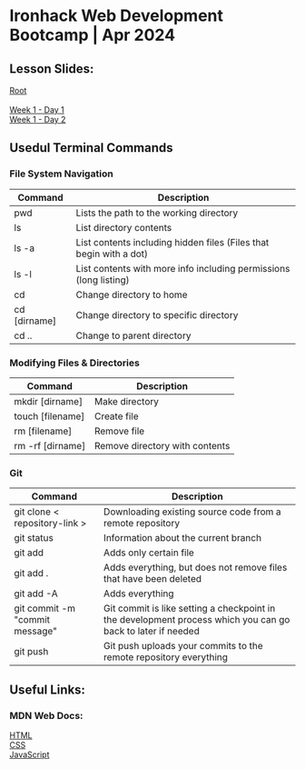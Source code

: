 # Ironhack Web Development Bootcamp | Apr 2024

## Lesson Slides:

[Root](https://drive.google.com/drive/folders/1Um2zolLy2tgTxoPbo8y5sEGRsnUh7228?usp=drive_link)\
\
[Week 1 - Day 1](https://drive.google.com/drive/folders/1Q4EpoqgzyZ-BIaDTAKCTcNr4HBRuyChq?usp=drive_link)\
[Week 1 - Day 2](https://drive.google.com/drive/folders/1a8gcrdMBfYVWneeouDHANvC5ALhMqTUP?usp=drive_link)

## Usedul Terminal Commands

### File System Navigation

| Command      | Description                                                        |
| ------------ | ------------------------------------------------------------------ |
| pwd          | Lists the path to the working directory                            |
| ls           | List directory contents                                            |
| ls -a        | List contents including hidden files (Files that begin with a dot) |
| ls -l        | List contents with more info including permissions (long listing)  |
| cd           | Change directory to home                                           |
| cd [dirname] | Change directory to specific directory                             |
| cd ..        | Change to parent directory                                         |

### Modifying Files & Directories

| Command          | Description                    |
| ---------------- | ------------------------------ |
| mkdir [dirname]  | Make directory                 |
| touch [filename] | Create file                    |
| rm [filename]    | Remove file                    |
| rm -rf [dirname] | Remove directory with contents |

### Git

| Command                         | Description                                                                                                 |
| ------------------------------- | ----------------------------------------------------------------------------------------------------------- |
| git clone < repository-link >   | Downloading existing source code from a remote repository                                                   |
| git status                      | Information about the current branch                                                                        |
| git add <file>                  | Adds only certain file                                                                                      |
| git add .                       | Adds everything, but does not remove files that have been deleted                                           |
| git add -A                      | Adds everything                                                                                             |
| git commit -m "commit message"  | Git commit is like setting a checkpoint in the development process which you can go back to later if needed |
| git push <remote> <branch-name> | Git push uploads your commits to the remote repository everything                                           |

## Useful Links:

### MDN Web Docs:

[HTML](https://developer.mozilla.org/en-US/docs/Web/HTML)\
[CSS](https://developer.mozilla.org/en-US/docs/Web/CSS)\
[JavaScript](https://developer.mozilla.org/en-US/docs/Web/JavaScript)
